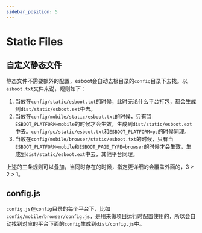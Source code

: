 ```yaml
---
sidebar_position: 5
---
```


# Static Files

## 自定义静态文件

静态文件不需要额外的配置，esboot会自动去根目录的`config`目录下去找。以`esboot.txt`文件来说，规则如下：

1. 当放在`config/static/esboot.txt`的时候，此时无论什么平台打包，都会生成到`dist/static/esboot.ext`中去。
2. 当放在`config/mobile/static/esboot.txt`的时候，只有当`ESBOOT_PLATFORM=mobile`的时候才会生效，生成到`dist/static/esboot.ext`中去。`config/pc/static/esboot.txt`和`ESBOOT_PLATFORM=pc`的时候同理。
3. 当放在`config/mobile/browser/static/esboot.txt`的时候，只有当`ESBOOT_PLATFORM=mobile和ESBOOT_PAGE_TYPE=browser`的时候才会生效，生成到`dist/static/esboot.ext`中去，其他平台同理。

上述的三条规则可以叠加，当同时存在的时候，指定更详细的会覆盖外面的，3 > 2 > 1。

## config.js

`config.js`在`config`目录的每个平台下，比如`config/mobile/browser/config.js`，是用来做项目运行时配置使用的，所以会自动找到对应的平台下面的`config`生成到`dist/config.js`中。
